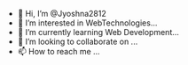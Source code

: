 - 👋 Hi, I’m @Jyoshna2812
- 👀 I’m interested in WebTechnologies...
- 🌱 I’m currently learning Web Development...
- 💞️ I’m looking to collaborate on ...
- 📫 How to reach me ...

<!---
Jyoshna2812/Jyoshna2812 is a ✨ special ✨ repository because its `README.md` (this file) appears on your GitHub profile.
You can click the Preview link to take a look at your changes.
--->
